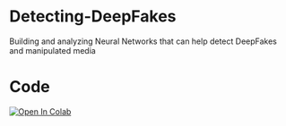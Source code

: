 # Detecting-DeepFakes
Building and analyzing Neural Networks that can help detect DeepFakes and manipulated media

# Code
[![Open In Colab](https://colab.research.google.com/assets/colab-badge.svg)](https://colab.research.google.com/drive/1QvIljfCOZUb682FFcTF_nGbigs1iMPDs#scrollTo=TlTJhRsG35-r)

